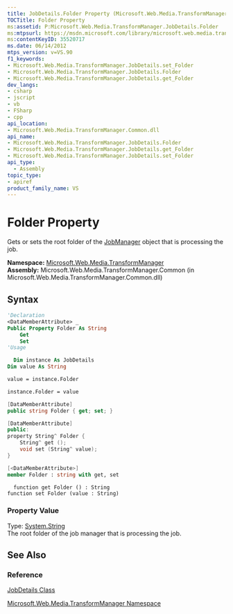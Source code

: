 ```yaml
---
title: JobDetails.Folder Property (Microsoft.Web.Media.TransformManager)
TOCTitle: Folder Property
ms:assetid: P:Microsoft.Web.Media.TransformManager.JobDetails.Folder
ms:mtpsurl: https://msdn.microsoft.com/library/microsoft.web.media.transformmanager.jobdetails.folder(v=VS.90)
ms:contentKeyID: 35520717
ms.date: 06/14/2012
mtps_version: v=VS.90
f1_keywords:
- Microsoft.Web.Media.TransformManager.JobDetails.set_Folder
- Microsoft.Web.Media.TransformManager.JobDetails.Folder
- Microsoft.Web.Media.TransformManager.JobDetails.get_Folder
dev_langs:
- csharp
- jscript
- vb
- FSharp
- cpp
api_location:
- Microsoft.Web.Media.TransformManager.Common.dll
api_name:
- Microsoft.Web.Media.TransformManager.JobDetails.Folder
- Microsoft.Web.Media.TransformManager.JobDetails.get_Folder
- Microsoft.Web.Media.TransformManager.JobDetails.set_Folder
api_type:
  - Assembly
topic_type:
- apiref
product_family_name: VS
---
```


# Folder Property

Gets or sets the root folder of the [JobManager](jobmanager-class-microsoft-web-media-transformmanager.md) object that is processing the job.

**Namespace:**  [Microsoft.Web.Media.TransformManager](microsoft-web-media-transformmanager-namespace.md)  
**Assembly:**  Microsoft.Web.Media.TransformManager.Common (in Microsoft.Web.Media.TransformManager.Common.dll)

## Syntax

```vb
'Declaration
<DataMemberAttribute> _
Public Property Folder As String
    Get
    Set
'Usage

  Dim instance As JobDetails
Dim value As String

value = instance.Folder

instance.Folder = value
```

```csharp
[DataMemberAttribute]
public string Folder { get; set; }
```

```cpp
[DataMemberAttribute]
public:
property String^ Folder {
    String^ get ();
    void set (String^ value);
}
```

``` fsharp
[<DataMemberAttribute>]
member Folder : string with get, set
```

```jscript
  function get Folder () : String
function set Folder (value : String)
```

### Property Value

Type: [System.String](https://msdn.microsoft.com/library/s1wwdcbf)  
The root folder of the job manager that is processing the job.  

## See Also

### Reference

[JobDetails Class](jobdetails-class-microsoft-web-media-transformmanager.md)

[Microsoft.Web.Media.TransformManager Namespace](microsoft-web-media-transformmanager-namespace.md)
